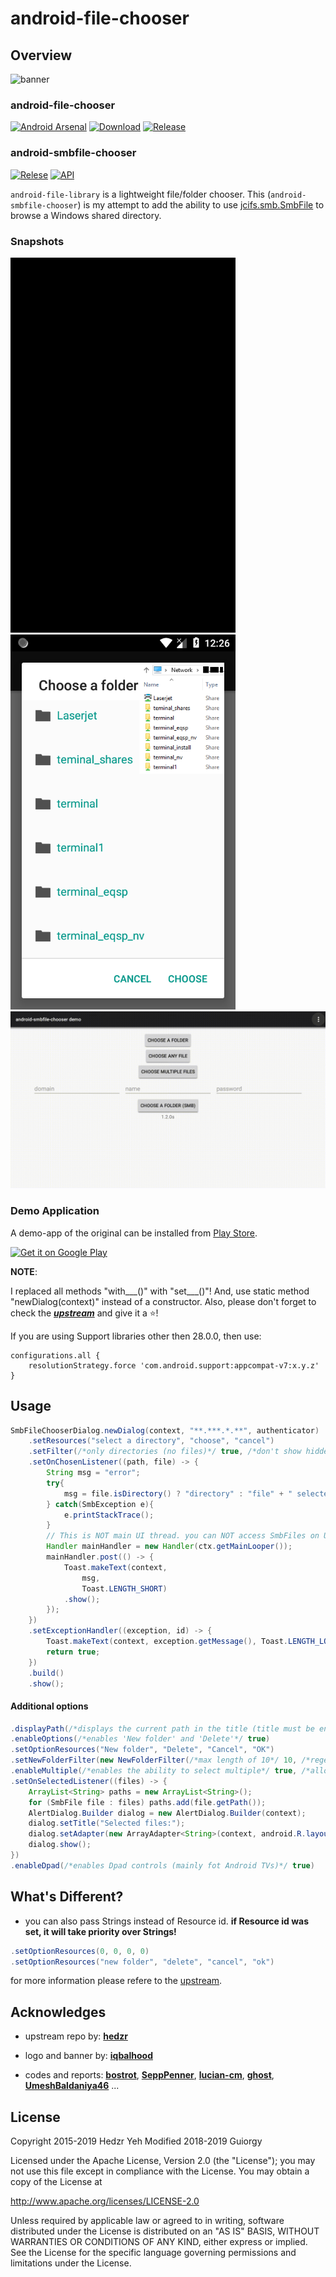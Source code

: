 # android-file-chooser


## Overview

![banner](captures/banner.svg)

### android-file-chooser
[![Android Arsenal](https://img.shields.io/badge/Android%20Arsenal-android--file--chooser-brightgreen.svg?style=flat)](https://android-arsenal.com/details/1/6982)
[![Download](https://api.bintray.com/packages/hedzr/maven/filechooser/images/download.svg)](https://bintray.com/hedzr/maven/filechooser/_latestVersion)
[![Release](https://jitpack.io/v/hedzr/android-file-chooser.svg)](https://jitpack.io/#hedzr/android-file-chooser)
### android-smbfile-chooser
[![Relese](https://jitpack.io/v/Guiorgy/android-smbfile-chooser.svg)](https://jitpack.io/#Guiorgy/android-smbfile-chooser/)
[![API](https://img.shields.io/badge/API-14%2B-brightgreen.svg?style=flat)](https://android-arsenal.com/api?level=14)

`android-file-library` is a lightweight file/folder chooser.
This (`android-smbfile-chooser`) is my attempt to add the ability to use [jcifs.smb.SmbFile](https://github.com/AgNO3/jcifs-ng) to browse a Windows shared directory.

### Snapshots

<img src="captures/demo.gif" width="360"/><img src="captures/choose_folder_smb.png" width="360"/>
<img src="captures/tv_dpad_demo.gif" width="720"/>

### Demo Application

A demo-app of the original can be installed from [Play Store](https://play.google.com/store/apps/details?id=com.obsez.android.lib.filechooser.demo).

<a href='https://play.google.com/store/apps/details?id=com.obsez.android.lib.filechooser.demo&pcampaignid=MKT-Other-global-all-co-prtnr-py-PartBadge-Mar2515-1'><img alt='Get it on Google Play' width='240' src='https://play.google.com/intl/en_us/badges/images/generic/en_badge_web_generic.png'/></a>

**NOTE**:

I replaced all methods "with___()" with "set___()"! And, use static method "newDialog(context)" instead of a constructor.
Also, please don't forget to check the [**_upstream_**](https://github.com/hedzr/android-file-chooser) and give it a :star:!

If you are using Support libraries other then 28.0.0, then use:
```
configurations.all {
	resolutionStrategy.force 'com.android.support:appcompat-v7:x.y.z'
}
```

## Usage

```java
SmbFileChooserDialog.newDialog(context, "**.***.*.**", authenticator)
    .setResources("select a directory", "choose", "cancel")
    .setFilter(/*only directories (no files)*/ true, /*don't show hidden files/folders*/ false)
    .setOnChosenListener((path, file) -> {
        String msg = "error";
        try{
            msg = file.isDirectory() ? "directory" : "file" + " selected: " + path
        } catch(SmbException e){
            e.printStackTrace();
        }
        // This is NOT main UI thread. you can NOT access SmbFiles on UI thread.
        Handler mainHandler = new Handler(ctx.getMainLooper());
        mainHandler.post(() -> {
            Toast.makeText(context,
                msg,
                Toast.LENGTH_SHORT)
            .show();
        });
    })
    .setExceptionHandler((exception, id) -> {
        Toast.makeText(context, exception.getMessage(), Toast.LENGTH_LONG).show();
        return true;
    })
    .build()
    .show();
```

#### Additional options
```java
.displayPath(/*displays the current path in the title (title must be enabled)*/ true)
.enableOptions(/*enables 'New folder' and 'Delete'*/ true)
.setOptionResources("New folder", "Delete", "Cancel", "OK")
.setNewFolderFilter(new NewFolderFilter(/*max length of 10*/ 10, /*regex pattern that only allows a to z (lowercase)*/ "^[a-z]*$"))
.enableMultiple(/*enables the ability to select multiple*/ true, /*allows selecting folders along with files*/ true)
.setOnSelectedListener((files) -> {
	ArrayList<String> paths = new ArrayList<String>();
	for (SmbFile file : files) paths.add(file.getPath());
	AlertDialog.Builder dialog = new AlertDialog.Builder(context);
	dialog.setTitle("Selected files:");
	dialog.setAdapter(new ArrayAdapter<String>(context, android.R.layout.simple_expandable_list_item_1, paths) , null);
	dialog.show();
})
.enableDpad(/*enables Dpad controls (mainly fot Android TVs)*/ true)
```

## What's Different?
- you can also pass Strings instead of Resource id. **if Resource id was set, it will take priority over Strings!**
```java
.setOptionResources(0, 0, 0, 0)
.setOptionResources("new folder", "delete", "cancel", "ok")
```

for more information please refere to the [upstream](https://github.com/hedzr/android-file-chooser).

## Acknowledges

- upstream repo by: [**hedzr**](https://github.com/hedzr)

- logo and banner by: [**iqbalhood**](https://github.com/iqbalhood)
- codes and reports: [**bostrot**](https://github.com/bostrot), [**SeppPenner**](https://github.com/SeppPenner), [**lucian-cm**](https://github.com/lucian-cm), [**ghost**](https://github.com/ghost), [**UmeshBaldaniya46**](https://github.com/UmeshBaldaniya46) ...


## License

Copyright 2015-2019 Hedzr Yeh
Modified 2018-2019 Guiorgy

Licensed under the Apache License, Version 2.0 (the "License");
you may not use this file except in compliance with the License.
You may obtain a copy of the License at

   http://www.apache.org/licenses/LICENSE-2.0

Unless required by applicable law or agreed to in writing, software
distributed under the License is distributed on an "AS IS" BASIS,
WITHOUT WARRANTIES OR CONDITIONS OF ANY KIND, either express or implied.
See the License for the specific language governing permissions and
limitations under the License.

